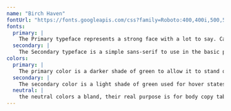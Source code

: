 ```yaml
---
name: "Birch Haven"
fontUrl: "https://fonts.googleapis.com/css?family=Roboto:400,400i,500,500i,700"
fonts:
  primary: |
    The Primary typeface represents a strong face with a lot to say. Can use the many different weights of this type face to portray different feelings
  secondary: |
    The Secondary typeface is a simple sans-serif to use in the basic paragraphs and list items as to not distract from the main headings.
colors:
  primary: |
    The primary color is a darker shade of green to allow it to stand out from the rest.
  secondary: |
    The secondary color is a light shade of green used for hover states or give more interest to a piece
  neutral: |
    the neutral colors a bland, their real purpose is for body copy tables ect.
---
```

